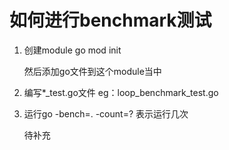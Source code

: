 # 如何进行benchmark测试

1. 创建module
    go mod init <module name>

    然后添加go文件到这个module当中

2. 编写*_test.go文件
    eg：loop_benchmark_test.go

3. 运行go -bench=.
    -count=? 表示运行几次



    待补充